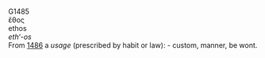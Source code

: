 <body>
  <p>G1485<br>  ἔθος  <br> ethos  <br><i>eth‘-os </i><br>From <a href="g1486.htm">1486</a>  a <i>usage</i> (prescribed by habit or law): - custom, manner, be wont.<br></p>
 </body>